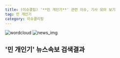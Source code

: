 ```yaml
---
title: (이슈클립) '**민 개인기**' 관련 이슈, 기사 모아 보기
tag: 민 개인기
category: 이슈클리핑
---
```

![wordcloud](https://s3.ap-northeast-2.amazonaws.com/lyrics101-wordcloud/2018-09-12-1536741883.png)
![news_img](https://user-images.githubusercontent.com/42597476/44507050-1206f400-a6e4-11e8-8d98-7ffbfebb353f.png)
## **'**민 개인기**'** 뉴스속보 검색결과

